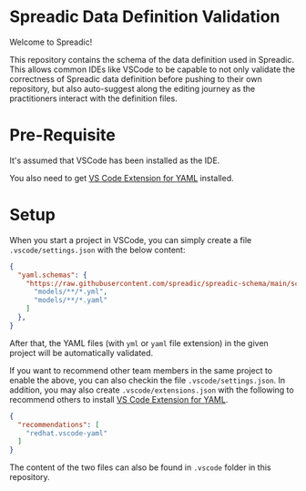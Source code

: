 # Spreadic Data Definition Validation

Welcome to Spreadic!

This repository contains the schema of the data definition used in Spreadic. This allows common IDEs like VSCode to be capable to not only validate the correctness of Spreadic data definition before pushing to their own repository, but also auto-suggest along the editing journey as the practitioners interact with the definition files.

# Pre-Requisite
It's assumed that VSCode has been installed as the IDE.

You also need to get [VS Code Extension for YAML](https://marketplace.visualstudio.com/items?itemName=redhat.vscode-yaml) installed.

# Setup

When you start a project in VSCode, you can simply create a file `.vscode/settings.json` with the below content:

```json
{    
  "yaml.schemas": {
    "https://raw.githubusercontent.com/spreadic/spreadic-schema/main/schemas/data_definition.json": [
      "models/**/*.yml",
      "models/**/*.yaml"
    ]
  },
}
```

After that, the YAML files (with `yml` or `yaml` file extension) in the given project will be automatically validated.

If you want to recommend other team members in the same project to enable the above, you can also checkin the file `.vscode/settings.json`. In addition, you may also create `.vscode/extensions.json` with the following to recommend others to install [VS Code Extension for YAML](https://marketplace.visualstudio.com/items?itemName=redhat.vscode-yaml).

```json
{
  "recommendations": [
    "redhat.vscode-yaml"
  ]
}
```

The content of the two files can also be found in `.vscode` folder in this repository.
